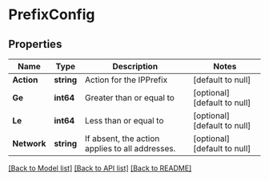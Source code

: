 # PrefixConfig

## Properties
Name | Type | Description | Notes
------------ | ------------- | ------------- | -------------
**Action** | **string** | Action for the IPPrefix | [default to null]
**Ge** | **int64** | Greater than or equal to | [optional] [default to null]
**Le** | **int64** | Less than or equal to | [optional] [default to null]
**Network** | **string** | If absent, the action applies to all addresses. | [optional] [default to null]

[[Back to Model list]](../README.md#documentation-for-models) [[Back to API list]](../README.md#documentation-for-api-endpoints) [[Back to README]](../README.md)

